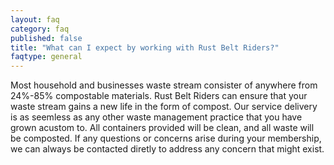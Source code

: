```yaml
---
layout: faq
category: faq
published: false
title: "What can I expect by working with Rust Belt Riders?"
faqtype: general
---
```


Most household and businesses waste stream consister of anywhere from 24%-85% compostable materials. Rust Belt Riders can ensure that your waste stream gains a new life in the form of compost. Our service delivery is as seemless as any other waste management practice that you have grown acustom to. All containers provided will be clean, and all waste will be composted. If any questions or concerns arise during your membership, we can always be contacted diretly to address any concern that might exist. 
